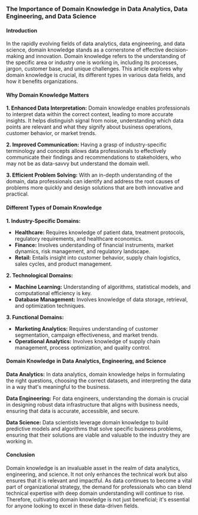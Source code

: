 ### The Importance of Domain Knowledge in Data Analytics, Data Engineering, and Data Science

#### Introduction
In the rapidly evolving fields of data analytics, data engineering, and data science, domain knowledge stands as a cornerstone of effective decision-making and innovation. Domain knowledge refers to the understanding of the specific area or industry one is working in, including its processes, jargon, customer base, and unique challenges. This article explores why domain knowledge is crucial, its different types in various data fields, and how it benefits organizations.

#### Why Domain Knowledge Matters

**1. Enhanced Data Interpretation:**
Domain knowledge enables professionals to interpret data within the correct context, leading to more accurate insights. It helps distinguish signal from noise, understanding which data points are relevant and what they signify about business operations, customer behavior, or market trends.

**2. Improved Communication:**
Having a grasp of industry-specific terminology and concepts allows data professionals to effectively communicate their findings and recommendations to stakeholders, who may not be as data-savvy but understand the domain well.

**3. Efficient Problem Solving:**
With an in-depth understanding of the domain, data professionals can identify and address the root causes of problems more quickly and design solutions that are both innovative and practical.

#### Different Types of Domain Knowledge

**1. Industry-Specific Domains:**
- **Healthcare:** Requires knowledge of patient data, treatment protocols, regulatory requirements, and healthcare economics.
- **Finance:** Involves understanding of financial instruments, market dynamics, risk management, and regulatory landscape.
- **Retail:** Entails insight into customer behavior, supply chain logistics, sales cycles, and product management.

**2. Technological Domains:**
- **Machine Learning:** Understanding of algorithms, statistical models, and computational efficiency is key.
- **Database Management:** Involves knowledge of data storage, retrieval, and optimization techniques.

**3. Functional Domains:**
- **Marketing Analytics:** Requires understanding of customer segmentation, campaign effectiveness, and market trends.
- **Operational Analytics:** Involves knowledge of supply chain management, process optimization, and quality control.

#### Domain Knowledge in Data Analytics, Engineering, and Science

**Data Analytics:**
In data analytics, domain knowledge helps in formulating the right questions, choosing the correct datasets, and interpreting the data in a way that's meaningful to the business.

**Data Engineering:**
For data engineers, understanding the domain is crucial in designing robust data infrastructure that aligns with business needs, ensuring that data is accurate, accessible, and secure.

**Data Science:**
Data scientists leverage domain knowledge to build predictive models and algorithms that solve specific business problems, ensuring that their solutions are viable and valuable to the industry they are working in.

#### Conclusion
Domain knowledge is an invaluable asset in the realm of data analytics, engineering, and science. It not only enhances the technical work but also ensures that it is relevant and impactful. As data continues to become a vital part of organizational strategy, the demand for professionals who can blend technical expertise with deep domain understanding will continue to rise. Therefore, cultivating domain knowledge is not just beneficial; it's essential for anyone looking to excel in these data-driven fields.
